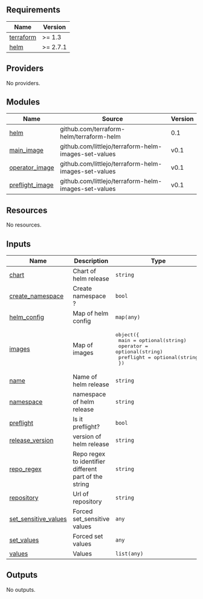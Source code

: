 <!-- BEGIN_TF_DOCS -->
## Requirements

| Name | Version |
|------|---------|
| <a name="requirement_terraform"></a> [terraform](#requirement\_terraform) | >= 1.3 |
| <a name="requirement_helm"></a> [helm](#requirement\_helm) | >= 2.7.1 |

## Providers

No providers.

## Modules

| Name | Source | Version |
|------|--------|---------|
| <a name="module_helm"></a> [helm](#module\_helm) | github.com/terraform-helm/terraform-helm | 0.1 |
| <a name="module_main_image"></a> [main\_image](#module\_main\_image) | github.com/littlejo/terraform-helm-images-set-values | v0.1 |
| <a name="module_operator_image"></a> [operator\_image](#module\_operator\_image) | github.com/littlejo/terraform-helm-images-set-values | v0.1 |
| <a name="module_preflight_image"></a> [preflight\_image](#module\_preflight\_image) | github.com/littlejo/terraform-helm-images-set-values | v0.1 |

## Resources

No resources.

## Inputs

| Name | Description | Type | Default | Required |
|------|-------------|------|---------|:--------:|
| <a name="input_chart"></a> [chart](#input\_chart) | Chart of helm release | `string` | `"cilium"` | no |
| <a name="input_create_namespace"></a> [create\_namespace](#input\_create\_namespace) | Create namespace ? | `bool` | `false` | no |
| <a name="input_helm_config"></a> [helm\_config](#input\_helm\_config) | Map of helm config | `map(any)` | `{}` | no |
| <a name="input_images"></a> [images](#input\_images) | Map of images | <pre>object({<br>    main      = optional(string)<br>    operator  = optional(string)<br>    preflight = optional(string)<br>  })</pre> | <pre>{<br>  "main": null,<br>  "operator": null,<br>  "preflight": null<br>}</pre> | no |
| <a name="input_name"></a> [name](#input\_name) | Name of helm release | `string` | `"cilium"` | no |
| <a name="input_namespace"></a> [namespace](#input\_namespace) | namespace of helm release | `string` | `"kube-system"` | no |
| <a name="input_preflight"></a> [preflight](#input\_preflight) | Is it preflight? | `bool` | `false` | no |
| <a name="input_release_version"></a> [release\_version](#input\_release\_version) | version of helm release | `string` | `null` | no |
| <a name="input_repo_regex"></a> [repo\_regex](#input\_repo\_regex) | Repo regex to identifier different part of the string | `string` | `"^(?:(?P<url>[^/]+))?(?:/(?P<image>[^:]*))??(?::(?P<tag>[^:]*))"` | no |
| <a name="input_repository"></a> [repository](#input\_repository) | Url of repository | `string` | `"https://helm.cilium.io/"` | no |
| <a name="input_set_sensitive_values"></a> [set\_sensitive\_values](#input\_set\_sensitive\_values) | Forced set\_sensitive values | `any` | `[]` | no |
| <a name="input_set_values"></a> [set\_values](#input\_set\_values) | Forced set values | `any` | `[]` | no |
| <a name="input_values"></a> [values](#input\_values) | Values | `list(any)` | `[]` | no |

## Outputs

No outputs.
<!-- END_TF_DOCS -->